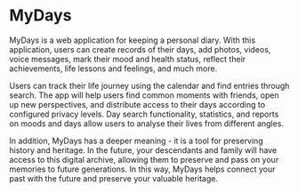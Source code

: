 # MyDays
  MyDays is a web application for keeping a personal diary. With this application, users can create records of their days, add photos, videos, voice messages, mark their mood and health status, reflect their achievements, life lessons and feelings, and much more.
  
  Users can track their life journey using the calendar and find entries through search. The app will help users find common moments with friends, open up new perspectives, and distribute access to their days according to configured privacy levels. Day search functionality, statistics, and reports on moods and days allow users to analyse their lives from different angles.
  
  In addition, MyDays has a deeper meaning - it is a tool for preserving history and heritage. In the future, your descendants and family will have access to this digital archive, allowing them to preserve and pass on your memories to future generations. In this way, MyDays helps connect your past with the future and preserve your valuable heritage.
